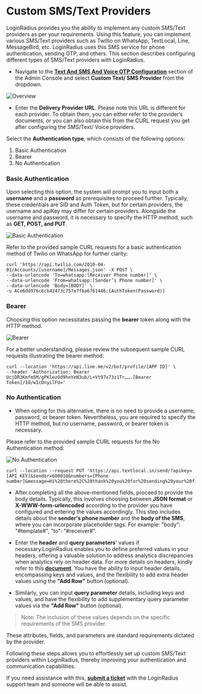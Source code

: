 # Custom SMS/Text Providers

LoginRadius provides you the ability to implement any custom SMS/Text providers as per your requirements. Using this feature, you can implement various SMS/Text providers such as Twillio on WhatsApp, TextLocal, Line, MessageBird, etc. LoginRadius uses this SMS service for phone authentication, sending OTP, and others. This section describes configuring different types of SMS/Text providers with LoginRadius.

- Navigate to the [**Text And SMS And Voice OTP Configuration**](https://adminconsole.loginradius.com/platform-configuration/identity-workflow/communication-configuration/text-and-sms-and-voice-otp-configuration) section of the Admin Console and select **Custom Text/ SMS Provider** from the dropdown.

![Overview](https://apidocs.lrcontent.com/images/Communication-Configuration-LoginRadius-User-Dashboard_962626584658620cddb0081.21099861.png "Overview")

- Enter the **Delivery Provider URL**. Please note this URL is different for each provider. To obtain them, you can either refer to the provider’s documents, or you can also obtain this from the CURL request you get after configuring the SMS/Text/ Voice providers. 

Select the **Authentication type**, which consists of the following options:

1. Basic Authentication
2. Bearer
3. No Authentication

### Basic Authentication

Upon selecting this option, the system will prompt you to input both a **username** and a **password** as prerequisites to proceed further. Typically, these credentials are SID and Auth Token, but for certain providers, the username and apiKey may differ for certain providers. Alongside the username and password, it is necessary to specify the HTTP method, such as **GET, POST, and PUT**. 

![Basic Authentication](https://apidocs.lrcontent.com/images/Untitled_166850324465d70a78cb11a3.74423734.png "Basic Authentication")

 Refer to the provided sample CURL requests for a basic authentication method of Twilio on WhatsApp for further clarity:

```
curl 'https://api.twilio.com/2010-04-01/Accounts/[username]/Messages.json' -X POST \
--data-urlencode 'To=whatsapp:[Receiver Phone number]' \
--data-urlencode 'From=whatsapp:[Sender’s Phone number]' \
--data-urlencode 'Body=[BODY]' \
-u ACe6dd976c6cb42473c757e7fba6761446:[AuthToken(Password)]
```

### Bearer

Choosing this option necessitates passing the **bearer** token along with the HTTP method. 

![![Bearer](https://apidocs.lrcontent.com/images/Untitled_166850324465d70a78cb11a3.74423734.png "Basic Authentication")](https://apidocs.lrcontent.com/images/Untitled-1_155123419365d70b0668e216.68747435.png "Bearer")

For a better understanding, please review the subsequent sample CURL requests illustrating the bearer method:

```
curl --location 'https://api.line.me/v2/bot/profile/[APP ID]' \
--header 'Authorization: Bearer UcjDR3Kmfm5M/gPKlezOd9hnYeN3ub/L+Vt97x73z1Tr…….[Bearer Token]/1O/w1cDnyilFU='
```

### No Authentication

- When opting for this alternative, there is no need to provide a username, password, or bearer token. Nevertheless, you are required to specify the HTTP method, but no username, password, or bearer token is necessary.

Please refer to the provided sample CURL requests for the No Authentication method:

![No Authentication](https://apidocs.lrcontent.com/images/Untitled-2_145627562565d70b86d914e5.01120836.png "No Authentication")

```
curl --location --request PUT 'https://api.textlocal.in/send/?apikey=[API KEY]&sender=600010&numbers=[Phone number]&message=Hi%20there%2C%20thank%20you%20for%20sending%20your%20first%20test%20message%20from%20Textlocal.%20See%20how%20you%20can%20send%20effective%20SMS%20campaigns%20here%3A%20https%3A%2F%2Ftx.gl%2Fr%2F2nGVj%2F'
```


- After completing all the above-mentioned fields, proceed to provide the body details. Typically, this involves choosing between **JSON format** or **X-WWW-form-urlencoded** according to the provider you have configured and entering the values accordingly. This step includes details about the **sender's phone number** and the **body of the SMS**, where you can incorporate placeholder tags. For example: "body": "#template#", "to": "#receiver#".


- Enter the **header** and **query parameters**' values if necessary.LoginRadius enables you to define preferred values in your headers, offering a valuable solution to address analytics discrepancies when analytics rely on header data. For more details on headers, kindly refer to this [**document**](https://www.loginradius.com/docs/api/v2/customer-identity-api/advanced-api-usage/#refererheader9). You have the ability to input header details, encompassing keys and values, and the flexibility to add extra header values using the **"Add Row"** button (optional).

- Similarly, you can input **query parameter** details, including keys and values, and have the flexibility to add supplementary query parameter values via the **"Add Row"** button (optional).

> Note: The inclusion of these values depends on the specific requirements of the SMS provider.


These attributes, fields, and parameters are standard requirements dictated by the provider.


 Following these steps allows you to effortlessly set up custom SMS/Text providers within LoginRadius, thereby improving your authentication and communication capabilities.


If you need assistance with this, [**submit a ticket**](https://adminconsole.loginradius.com/support/tickets/open-a-new-ticket) with the LoginRadius support team and someone will be able to assist.